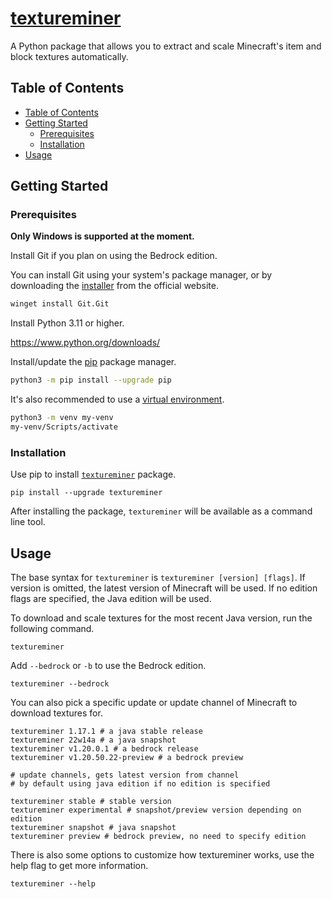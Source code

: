 # [textureminer](https://4mbl.link/gh/textureminer)

A Python package that allows you to extract and scale Minecraft's item and block textures automatically.

## Table of Contents

* [Table of Contents](#table-of-contents)
* [Getting Started](#getting-started)
  * [Prerequisites](#prerequisites)
  * [Installation](#installation)
* [Usage](#usage)

## Getting Started

### Prerequisites

**Only Windows is supported at the moment.**

Install Git if you plan on using the Bedrock edition.

You can install Git using your system's package manager, or by downloading the [installer](https://git-scm.com/download/) from the official website.

```sh
winget install Git.Git
```

Install Python 3.11 or higher.

<https://www.python.org/downloads/>

Install/update the [pip](https://pip.pypa.io/en/stable/) package manager.

```sh
python3 -m pip install --upgrade pip
```

It's also recommended to use a [virtual environment](https://docs.python.org/3/library/venv.html).

```bash
python3 -m venv my-venv
my-venv/Scripts/activate
```

### Installation

Use pip to install [`textureminer`](https://pypi.org/project/textureminer) package.

```shell
pip install --upgrade textureminer
```

After installing the package, `textureminer` will be available as a command line tool.

## Usage

The base syntax for `textureminer` is `textureminer [version] [flags]`. If version is omitted, the latest version of Minecraft will be used. If no edition flags are specified, the Java edition will be used.

To download and scale textures for the most recent Java version, run the following command.

```shell
textureminer
```

Add `--bedrock` or `-b` to use the Bedrock edition.

```shell
textureminer --bedrock
```

You can also pick a specific update or update channel of Minecraft to download textures for.

```shell
textureminer 1.17.1 # a java stable release
textureminer 22w14a # a java snapshot
textureminer v1.20.0.1 # a bedrock release
textureminer v1.20.50.22-preview # a bedrock preview

# update channels, gets latest version from channel
# by default using java edition if no edition is specified

textureminer stable # stable version
textureminer experimental # snapshot/preview version depending on edition
textureminer snapshot # java snapshot
textureminer preview # bedrock preview, no need to specify edition

```

There is also some options to customize how textureminer works, use the help flag to get more information.

```shell
textureminer --help
```
